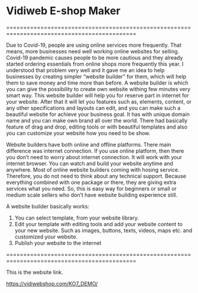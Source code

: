 # Vidiweb E-shop Maker

============================================================================================



Due to Covid-19, people are using online services more frequently. That means, more businesses need well working online websites for selling. Covid-19 pandemic causes people to be more cautious and they already started ordering essentials from online shops more frequently this year. I understood that problem very well and it gave me an idea to help businesses by creating simpler “website builder” for them, which will help them to save money and time more than before. 
A website builder is which you can give the possibility to create own website withing few minutes very smart way. This website builder will help you for reserve part in internet for your website. After that it will let you features such as, elements, content, or any other specifications and layouts can edit, and you can make such a beautiful website for achieve your business goal. It has with unique domain name and you can make own brand all over the world. There had basically feature of drag and drop, editing tools or with beautiful templates and also you can customize your website how you need to be show.

Website builders have both online and offline platforms. There main difference was internet connection. If you use online platform, then there you don’t need to worry about internet connection. It will work with your internet browser. You can watch and build your website anytime and anywhere. Most of online website builders coming with hosing service. Therefore, you do not need to think about any technical support. Because everything combined with one package or there, they are giving extra services what you need. So, this is easy way for beginners or small or medium scale sellers who don’t have website building experience still.

A website builder basically works:
1.	You can select template, from your website library.
2.	Edit your template with editing tools and add your website content to your new website. Such as images, buttons, texts, videos, maps etc. and customized your website.
3.	Publish your website to the internet

============================================================================================

This is the website link. 

https://vidiwebshop.com/KO7_DEMO/

